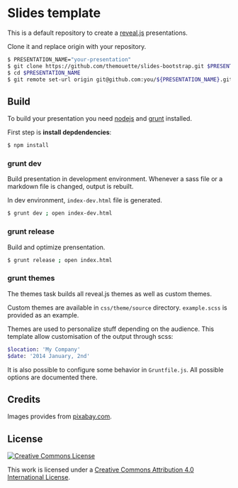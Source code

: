 Slides template
===============

This is a default repository to create a
[reveal.js](https://github.com/hakimel/reveal.js/) presentations.

Clone it and replace origin with your repository.

``` sh
$ PRESENTATION_NAME="your-presentation"
$ git clone https://github.com/themouette/slides-bootstrap.git $PRESENTATION_NAME
$ cd $PRESENTATION_NAME
$ git remote set-url origin git@github.com:you/${PRESENTATION_NAME}.git
```

Build
-----

To build your presentation you need [nodejs](http://nodejs.org/) and
[grunt](http://gruntjs.com/) installed.

First step is **install depdendencies**:

``` sh
$ npm install
```

### grunt dev

Build presentation in development environment.
Whenever a sass file or a markdown file is changed, output is rebuilt.

In dev environment, `index-dev.html` file is generated.

``` sh
$ grunt dev ; open index-dev.html
```

### grunt release

Build and optimize prensentation.

``` sh
$ grunt release ; open index.html
```

### grunt themes

The themes task builds all reveal.js themes as well as custom themes.

Custom themes are available in `css/theme/source` directory. `example.scss` is
provided as an example.

Themes are used to personalize stuff depending on the audience. This template
allow customisation of the output through scss:

``` sass
$location: 'My Company'
$date: '2014 January, 2nd'
```

It is also possible to configure some behavior in `Gruntfile.js`.
All possible options are documented there.

Credits
-------

Images provides from [pixabay.com](http://pixabay.com/).

License
-------

<a rel="license" href="http://creativecommons.org/licenses/by/4.0/">
    <img alt="Creative Commons License" style="border-width:0"
            src="http://i.creativecommons.org/l/by/4.0/88x31.png" />
</a>

This work is licensed under a <a rel="license" href="http://creativecommons.org/licenses/by/4.0/">Creative Commons Attribution 4.0 International License</a>.
